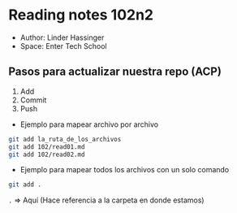 # Reading notes 102n2

- Author: Linder Hassinger
- Space: Enter Tech School

## Pasos para actualizar nuestra repo (ACP)

1. Add
2. Commit
3. Push

- Ejemplo para mapear archivo por archivo
  
```bash
git add la_ruta_de_los_archivos
git add 102/read01.md
git add 102/read02.md
```

- Ejemplo para mapear todos los archivos con un solo comando

```bash
git add .
```

`.` => Aquí (Hace referencia a la carpeta en donde estamos)
